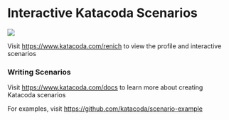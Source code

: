 # Interactive Katacoda Scenarios

[![](http://shields.katacoda.com/katacoda/renich/count.svg)](https://www.katacoda.com/renich "Get your profile on Katacoda.com")

Visit https://www.katacoda.com/renich to view the profile and interactive scenarios

### Writing Scenarios
Visit https://www.katacoda.com/docs to learn more about creating Katacoda scenarios

For examples, visit https://github.com/katacoda/scenario-example
